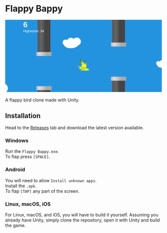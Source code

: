 # Flappy Bappy

![FlappyBappy](Resources/FlappyBappy.png)

A flappy bird clone made with Unity.

## Installation

Head to the [Releases](https://github.com/ShadowXPA/Flappy-Bappy/releases/latest) tab and download the latest version available.  

### Windows

Run the `Flappy Bappy.exe`.  
To flap press `[SPACE]`.  

### Android

You will need to allow `Install unknown apps`.  
Install the `.apk`.  
To flap `[TAP]` any part of the screen.  

### Linux, macOS, iOS

For Linux, macOS, and iOS, you will have to build it yourself. Assuming you already have Unity, simply clone the repository, open it with Unity and build the game.  
